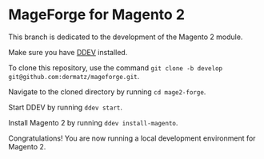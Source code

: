 # MageForge for Magento 2

This branch is dedicated to the development of the Magento 2 module.

Make sure you have [DDEV](https://ddev.readthedocs.io/en/stable/users/install/ddev-installation/) installed.

To clone this repository, use the command `git clone -b develop git@github.com:dermatz/mageforge.git`.

Navigate to the cloned directory by running `cd mage2-forge`.

Start DDEV by running `ddev start`.

Install Magento 2 by running `ddev install-magento`.

Congratulations! You are now running a local development environment for Magento 2.

